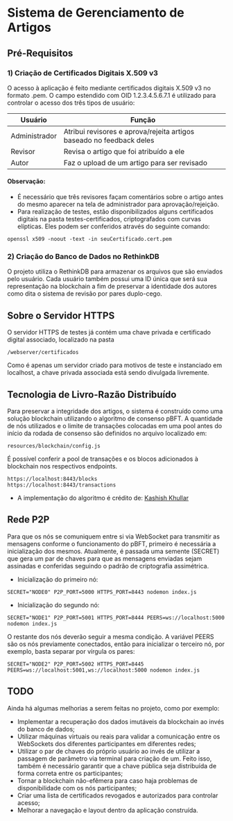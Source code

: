 
# Sistema de Gerenciamento de Artigos

## Pré-Requisitos

### 1) Criação de Certificados Digitais X.509 v3

O acesso à aplicação é feito mediante certificados digitais X.509 v3 no formato .pem. O campo estendido com OID 1.2.3.4.5.6.7.1 é utilizado para controlar o acesso dos três tipos de usuário:

| Usuário | Função |
|---------|--------|
|Administrador | Atribui revisores e aprova/rejeita artigos baseado no feedback deles|
|Revisor | Revisa o artigo que foi atribuído a ele |
|Autor | Faz o upload de um artigo para ser revisado |


#### Observação:

* É necessário que três revisores façam comentários sobre o artigo antes do mesmo aparecer na tela de administrador para aprovação/rejeição.
* Para realização de testes, estão disponibilizados alguns certificados digitais na pasta testes-certificados, criptografados com curvas elípticas. Eles podem ser conferidos através do seguinte comando:

```
openssl x509 -noout -text -in seuCertificado.cert.pem
```

### 2) Criação do Banco de Dados no RethinkDB

O projeto utiliza o RethinkDB para armazenar os arquivos que são enviados pelo usuário. Cada usuário também possui uma ID única que será sua representação na blockchain a fim de preservar a identidade dos autores como dita o sistema de revisão por pares duplo-cego.

## Sobre o Servidor HTTPS

O servidor HTTPS de testes já contém uma chave privada e certificado digital associado, localizado na pasta

```
/webserver/certificados
```

Como é apenas um servidor criado para motivos de teste e instanciado em localhost, a chave privada associada está sendo divulgada livremente.

## Tecnologia de Livro-Razão Distribuído

Para preservar a integridade dos artigos, o sistema é construído como uma solução blockchain utilizando o algoritmo de consenso pBFT. A quantidade de nós utilizados e o limite de transações colocadas em uma pool antes do início da rodada de consenso são definidos no arquivo localizado em:

```
resources/blockchain/config.js
```

É possível conferir a pool de transações e os blocos adicionados à blockchain nos respectivos endpoints.

```
https://localhost:8443/blocks
https://localhost:8443/transactions

```

* A implementação do algoritmo é crédito de: [Kashish Khullar](https://medium.com/coinmonks/implementing-pbft-in-blockchain-12368c6c9548)

## Rede P2P
Para que os nós se comuniquem entre si via WebSocket para transmitir as mensagens conforme o funcionamento do pBFT, primeiro é necessária a inicialização dos mesmos. Atualmente, é passada uma semente (SECRET) que gera um par de chaves para que as mensagens enviadas sejam assinadas e conferidas seguindo o padrão de criptografia assimétrica.


* Inicialização do primeiro nó:

```
SECRET="NODE0" P2P_PORT=5000 HTTPS_PORT=8443 nodemon index.js
```

* Inicialização do segundo nó: 

```
SECRET="NODE1" P2P_PORT=5001 HTTPS_PORT=8444 PEERS=ws://localhost:5000 nodemon index.js
```

O restante dos nós deverão seguir a mesma condição. A variável PEERS são os nós previamente conectados, então para inicializar o terceiro nó, por exemplo, basta separar por vírgula os pares:

```
SECRET="NODE2" P2P_PORT=5002 HTTPS_PORT=8445 PEERS=ws://localhost:5001,ws://localhost:5000 nodemon index.js
```

## TODO

Ainda há algumas melhorias a serem feitas no projeto, como por exemplo:

* Implementar a recuperação dos dados imutáveis da blockchain ao invés do banco de dados;
* Utilizar máquinas virtuais ou reais para validar a comunicação entre os WebSockets dos diferentes participantes em diferentes redes;
* Utilizar o par de chaves do próprio usuário ao invés de utilizar a passagem de parâmetro via terminal para criação de um. Feito isso, também é necessário garantir que a chave pública seja distribuída de forma correta entre os participantes;
* Tornar a blockchain não-efêmera para caso haja problemas de disponibilidade com os nós participantes;
* Criar uma lista de certificados revogados e autorizados para controlar acesso;
* Melhorar a navegação e layout dentro da aplicação construída.

